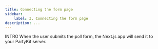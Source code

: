 ```yaml
---
title: Connecting the form page
sidebar:
    label: 3. Connecting the form page
description: ...
---
```


INTRO
When the user submits the poll form, the Next.js app will send it to your PartyKit server.

